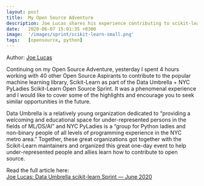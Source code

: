 ```yaml
---
layout: post
title:  My Open Source Adventure
description: Joe Lucas shares his experience contributing to scikit-learn for the first time. 
date:   2020-06-07 15:01:35 +0300
image:  '/images/sprint/scikit-learn-small.png'
tags:   [opensource, python]
---
```


Author:  [Joe Lucas](https://www.linkedin.com/in/josephtlucas/)

Continuing on my Open Source Adventure, yesterday I spent 4 hours working with 40 other Open Source Aspirants to contribute to the popular machine learning library, Scikit-Learn as part of the Data Umbrella + NYC PyLadies Scikit-Learn Open Source Sprint. It was a phenomenal experience and I would like to cover some of the highlights and encourage you to seek similar opportunities in the future.

Data Umbrella is a relatively young organization dedicated to “providing a welcoming and educational space for under-represented persons in the fields of ML/DS/AI” and NYC PyLadies is a “group for Python ladies and non-binary people of all levels of programming experience in the NYC metro area.” Together, these great organizations got together with the Scikit-Learn maintainers and organized this great one-day event to help under-represented people and allies learn how to contribute to open source.

Read the  full article here:  
[Joe Lucas: Data Umbrella scikit-learn Sprint — June 2020](https://joetl.com/posts/sklearn_sprint/)